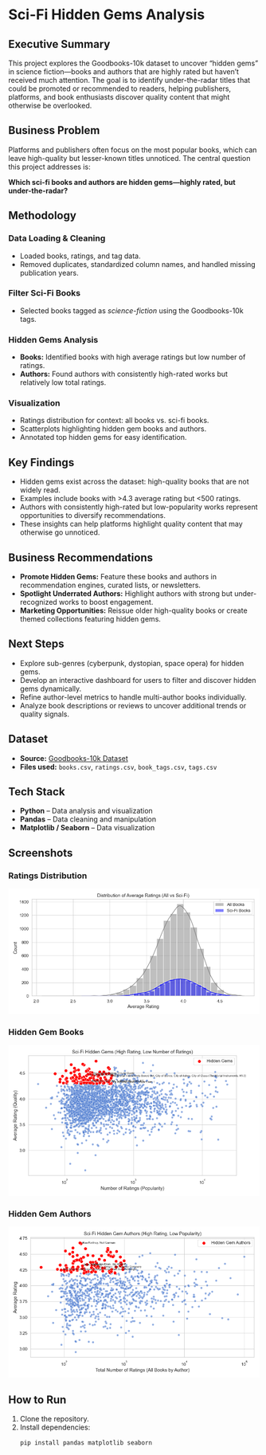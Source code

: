 # Sci-Fi Hidden Gems Analysis

## Executive Summary
This project explores the Goodbooks-10k dataset to uncover “hidden gems” in science fiction—books and authors that are highly rated but haven’t received much attention. The goal is to identify under-the-radar titles that could be promoted or recommended to readers, helping publishers, platforms, and book enthusiasts discover quality content that might otherwise be overlooked.

## Business Problem
Platforms and publishers often focus on the most popular books, which can leave high-quality but lesser-known titles unnoticed. The central question this project addresses is:

**Which sci-fi books and authors are hidden gems—highly rated, but under-the-radar?**

## Methodology
### Data Loading & Cleaning
- Loaded books, ratings, and tag data.  
- Removed duplicates, standardized column names, and handled missing publication years.  

### Filter Sci-Fi Books
- Selected books tagged as *science-fiction* using the Goodbooks-10k tags.  

### Hidden Gems Analysis
- **Books:** Identified books with high average ratings but low number of ratings.  
- **Authors:** Found authors with consistently high-rated works but relatively low total ratings.  

### Visualization
- Ratings distribution for context: all books vs. sci-fi books.  
- Scatterplots highlighting hidden gem books and authors.  
- Annotated top hidden gems for easy identification.  

## Key Findings
- Hidden gems exist across the dataset: high-quality books that are not widely read.  
- Examples include books with >4.3 average rating but <500 ratings.  
- Authors with consistently high-rated but low-popularity works represent opportunities to diversify recommendations.  
- These insights can help platforms highlight quality content that may otherwise go unnoticed.  

## Business Recommendations
- **Promote Hidden Gems:** Feature these books and authors in recommendation engines, curated lists, or newsletters.  
- **Spotlight Underrated Authors:** Highlight authors with strong but under-recognized works to boost engagement.  
- **Marketing Opportunities:** Reissue older high-quality books or create themed collections featuring hidden gems.  

## Next Steps
- Explore sub-genres (cyberpunk, dystopian, space opera) for hidden gems.  
- Develop an interactive dashboard for users to filter and discover hidden gems dynamically.  
- Refine author-level metrics to handle multi-author books individually.  
- Analyze book descriptions or reviews to uncover additional trends or quality signals.  

## Dataset
- **Source:** [Goodbooks-10k Dataset](https://github.com/zygmuntz/goodbooks-10k)  
- **Files used:** `books.csv`, `ratings.csv`, `book_tags.csv`, `tags.csv`  

## Tech Stack
- **Python** – Data analysis and visualization  
- **Pandas** – Data cleaning and manipulation  
- **Matplotlib / Seaborn** – Data visualization  

## Screenshots
### Ratings Distribution
![Ratings Distribution](ratings_distribution.png)

### Hidden Gem Books
![Hidden Gems Books](hidden_gems_books.png)

### Hidden Gem Authors
![Hidden Gems Authors](hidden_gems_authors.png)


## How to Run
1. Clone the repository.  
2. Install dependencies:  
   ```bash
   pip install pandas matplotlib seaborn
